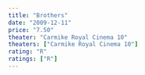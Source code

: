 ```yaml
---
title: "Brothers"
date: "2009-12-11"
price: "7.50"
theater: "Carmike Royal Cinema 10"
theaters: ["Carmike Royal Cinema 10"]
rating: "R"
ratings: ["R"]
---
```


